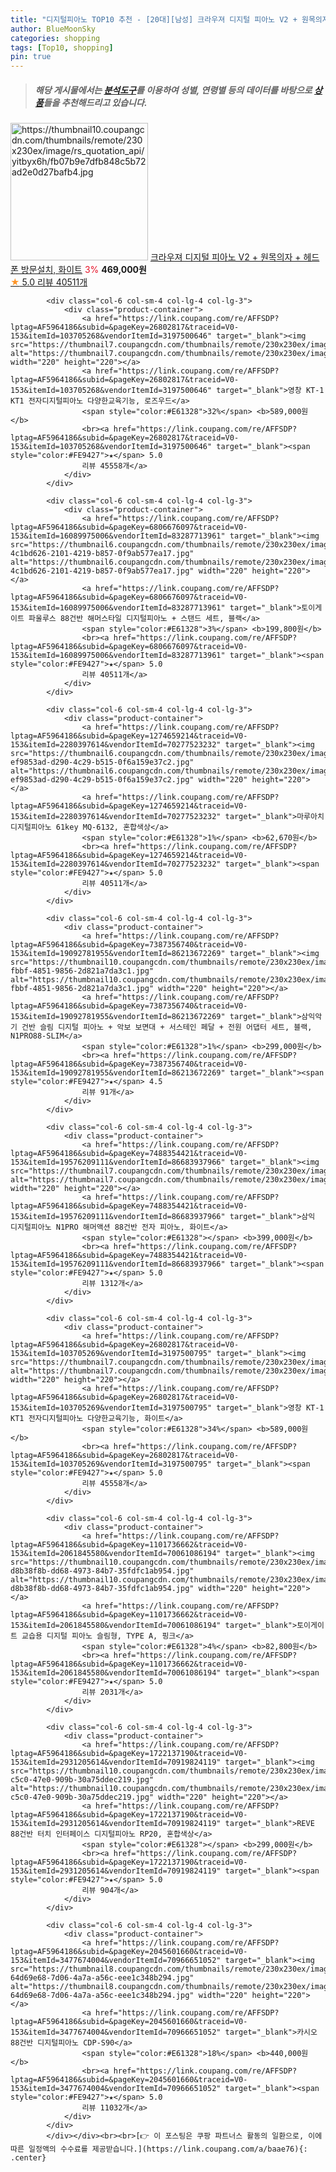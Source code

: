 ```yaml
---
title: "디지털피아노 TOP10 추천 - [20대][남성] 크라우져 디지털 피아노 V2 + 원목의자 + 헤드폰 방문설치, 화이트"
author: BlueMoonSky
categories: shopping
tags: [Top10, shopping]
pin: true
---
```


> ##### 해당 게시물에서는 [**분석도구**](https://itemscout.io/)를 이용하여 **성별**, **연령별** 등의 데이터를 바탕으로 [**상품**](https://link.coupang.com/a/baae76)들을 추천해드리고 있습니다.
<div class="container"><div class="row">
            <div class="col-6 col-sm-4 col-lg-4 col-lg-3">
                <div class="product-container">
                    <a href="https://link.coupang.com/re/AFFSDP?lptag=AF5964186&subid=&pageKey=7140900552&traceid=V0-153&itemId=17927933243&vendorItemId=85090285404" target="_blank"><img src="https://thumbnail10.coupangcdn.com/thumbnails/remote/230x230ex/image/rs_quotation_api/yitbyx6h/fb07b9e7dfb848c5b72ad2e0d27bafb4.jpg" alt="https://thumbnail10.coupangcdn.com/thumbnails/remote/230x230ex/image/rs_quotation_api/yitbyx6h/fb07b9e7dfb848c5b72ad2e0d27bafb4.jpg" width="220" height="220"></a>
                    <a href="https://link.coupang.com/re/AFFSDP?lptag=AF5964186&subid=&pageKey=7140900552&traceid=V0-153&itemId=17927933243&vendorItemId=85090285404" target="_blank">크라우져 디지털 피아노 V2 + 원목의자 + 헤드폰 방문설치, 화이트</a>
                    <span style="color:#E61328">3%</span> <b>469,000원</b>
                    <br><a href="https://link.coupang.com/re/AFFSDP?lptag=AF5964186&subid=&pageKey=7140900552&traceid=V0-153&itemId=17927933243&vendorItemId=85090285404" target="_blank"><span style="color:#FE9427">★</span> 5.0
                    리뷰 40511개</a>
                </div>
            </div>
            
            <div class="col-6 col-sm-4 col-lg-4 col-lg-3">
                <div class="product-container">
                    <a href="https://link.coupang.com/re/AFFSDP?lptag=AF5964186&subid=&pageKey=26802817&traceid=V0-153&itemId=103705268&vendorItemId=3197500646" target="_blank"><img src="https://thumbnail7.coupangcdn.com/thumbnails/remote/230x230ex/image/vendor_inventory/d6f6/0b1f8d7f90896ad91dc20a03b3799d8277990c79b6618a352157b2abdeb7.jpg" alt="https://thumbnail7.coupangcdn.com/thumbnails/remote/230x230ex/image/vendor_inventory/d6f6/0b1f8d7f90896ad91dc20a03b3799d8277990c79b6618a352157b2abdeb7.jpg" width="220" height="220"></a>
                    <a href="https://link.coupang.com/re/AFFSDP?lptag=AF5964186&subid=&pageKey=26802817&traceid=V0-153&itemId=103705268&vendorItemId=3197500646" target="_blank">영창 KT-1 KT1 전자디지털피아노 다양한교육기능, 로즈우드</a>
                    <span style="color:#E61328">32%</span> <b>589,000원</b>
                    <br><a href="https://link.coupang.com/re/AFFSDP?lptag=AF5964186&subid=&pageKey=26802817&traceid=V0-153&itemId=103705268&vendorItemId=3197500646" target="_blank"><span style="color:#FE9427">★</span> 5.0
                    리뷰 45558개</a>
                </div>
            </div>
            
            <div class="col-6 col-sm-4 col-lg-4 col-lg-3">
                <div class="product-container">
                    <a href="https://link.coupang.com/re/AFFSDP?lptag=AF5964186&subid=&pageKey=6806676097&traceid=V0-153&itemId=16089975006&vendorItemId=83287713961" target="_blank"><img src="https://thumbnail6.coupangcdn.com/thumbnails/remote/230x230ex/image/retail/images/2366873250083876-4c1bd626-2101-4219-b857-0f9ab577ea17.jpg" alt="https://thumbnail6.coupangcdn.com/thumbnails/remote/230x230ex/image/retail/images/2366873250083876-4c1bd626-2101-4219-b857-0f9ab577ea17.jpg" width="220" height="220"></a>
                    <a href="https://link.coupang.com/re/AFFSDP?lptag=AF5964186&subid=&pageKey=6806676097&traceid=V0-153&itemId=16089975006&vendorItemId=83287713961" target="_blank">토이게이트 파울루스 88건반 해머스타일 디지털피아노 + 스탠드 세트, 블랙</a>
                    <span style="color:#E61328">3%</span> <b>199,800원</b>
                    <br><a href="https://link.coupang.com/re/AFFSDP?lptag=AF5964186&subid=&pageKey=6806676097&traceid=V0-153&itemId=16089975006&vendorItemId=83287713961" target="_blank"><span style="color:#FE9427">★</span> 5.0
                    리뷰 40511개</a>
                </div>
            </div>
            
            <div class="col-6 col-sm-4 col-lg-4 col-lg-3">
                <div class="product-container">
                    <a href="https://link.coupang.com/re/AFFSDP?lptag=AF5964186&subid=&pageKey=1274659214&traceid=V0-153&itemId=2280397614&vendorItemId=70277523232" target="_blank"><img src="https://thumbnail6.coupangcdn.com/thumbnails/remote/230x230ex/image/retail/images/3678155711413399-ef9853ad-d290-4c29-b515-0f6a159e37c2.jpg" alt="https://thumbnail6.coupangcdn.com/thumbnails/remote/230x230ex/image/retail/images/3678155711413399-ef9853ad-d290-4c29-b515-0f6a159e37c2.jpg" width="220" height="220"></a>
                    <a href="https://link.coupang.com/re/AFFSDP?lptag=AF5964186&subid=&pageKey=1274659214&traceid=V0-153&itemId=2280397614&vendorItemId=70277523232" target="_blank">마루아치 디지털피아노 61key MQ-6132, 혼합색상</a>
                    <span style="color:#E61328">1%</span> <b>62,670원</b>
                    <br><a href="https://link.coupang.com/re/AFFSDP?lptag=AF5964186&subid=&pageKey=1274659214&traceid=V0-153&itemId=2280397614&vendorItemId=70277523232" target="_blank"><span style="color:#FE9427">★</span> 5.0
                    리뷰 40511개</a>
                </div>
            </div>
            
            <div class="col-6 col-sm-4 col-lg-4 col-lg-3">
                <div class="product-container">
                    <a href="https://link.coupang.com/re/AFFSDP?lptag=AF5964186&subid=&pageKey=7387356740&traceid=V0-153&itemId=19092781955&vendorItemId=86213672269" target="_blank"><img src="https://thumbnail10.coupangcdn.com/thumbnails/remote/230x230ex/image/retail/images/2023/06/08/10/4/c59e5bdc-fbbf-4851-9856-2d821a7da3c1.jpg" alt="https://thumbnail10.coupangcdn.com/thumbnails/remote/230x230ex/image/retail/images/2023/06/08/10/4/c59e5bdc-fbbf-4851-9856-2d821a7da3c1.jpg" width="220" height="220"></a>
                    <a href="https://link.coupang.com/re/AFFSDP?lptag=AF5964186&subid=&pageKey=7387356740&traceid=V0-153&itemId=19092781955&vendorItemId=86213672269" target="_blank">삼익악기 건반 슬림 디지털 피아노 + 악보 보면대 + 서스테인 페달 + 전원 어댑터 세트, 블랙, N1PRO88-SLIM</a>
                    <span style="color:#E61328">1%</span> <b>299,000원</b>
                    <br><a href="https://link.coupang.com/re/AFFSDP?lptag=AF5964186&subid=&pageKey=7387356740&traceid=V0-153&itemId=19092781955&vendorItemId=86213672269" target="_blank"><span style="color:#FE9427">★</span> 4.5
                    리뷰 91개</a>
                </div>
            </div>
            
            <div class="col-6 col-sm-4 col-lg-4 col-lg-3">
                <div class="product-container">
                    <a href="https://link.coupang.com/re/AFFSDP?lptag=AF5964186&subid=&pageKey=7488354421&traceid=V0-153&itemId=19576209111&vendorItemId=86683937966" target="_blank"><img src="https://thumbnail7.coupangcdn.com/thumbnails/remote/230x230ex/image/vendor_inventory/4c2b/72fbb05d38432697fd76412b3ff985cedda5742508702f47d73737486d7f.jpg" alt="https://thumbnail7.coupangcdn.com/thumbnails/remote/230x230ex/image/vendor_inventory/4c2b/72fbb05d38432697fd76412b3ff985cedda5742508702f47d73737486d7f.jpg" width="220" height="220"></a>
                    <a href="https://link.coupang.com/re/AFFSDP?lptag=AF5964186&subid=&pageKey=7488354421&traceid=V0-153&itemId=19576209111&vendorItemId=86683937966" target="_blank">삼익 디지털피아노 N1PRO 해머액션 88건반 전자 피아노, 화이트</a>
                    <span style="color:#E61328"></span> <b>399,000원</b>
                    <br><a href="https://link.coupang.com/re/AFFSDP?lptag=AF5964186&subid=&pageKey=7488354421&traceid=V0-153&itemId=19576209111&vendorItemId=86683937966" target="_blank"><span style="color:#FE9427">★</span> 5.0
                    리뷰 1312개</a>
                </div>
            </div>
            
            <div class="col-6 col-sm-4 col-lg-4 col-lg-3">
                <div class="product-container">
                    <a href="https://link.coupang.com/re/AFFSDP?lptag=AF5964186&subid=&pageKey=26802817&traceid=V0-153&itemId=103705269&vendorItemId=3197500795" target="_blank"><img src="https://thumbnail7.coupangcdn.com/thumbnails/remote/230x230ex/image/vendor_inventory/d6f6/0b1f8d7f90896ad91dc20a03b3799d8277990c79b6618a352157b2abdeb7.jpg" alt="https://thumbnail7.coupangcdn.com/thumbnails/remote/230x230ex/image/vendor_inventory/d6f6/0b1f8d7f90896ad91dc20a03b3799d8277990c79b6618a352157b2abdeb7.jpg" width="220" height="220"></a>
                    <a href="https://link.coupang.com/re/AFFSDP?lptag=AF5964186&subid=&pageKey=26802817&traceid=V0-153&itemId=103705269&vendorItemId=3197500795" target="_blank">영창 KT-1 KT1 전자디지털피아노 다양한교육기능, 화이트</a>
                    <span style="color:#E61328">34%</span> <b>589,000원</b>
                    <br><a href="https://link.coupang.com/re/AFFSDP?lptag=AF5964186&subid=&pageKey=26802817&traceid=V0-153&itemId=103705269&vendorItemId=3197500795" target="_blank"><span style="color:#FE9427">★</span> 5.0
                    리뷰 45558개</a>
                </div>
            </div>
            
            <div class="col-6 col-sm-4 col-lg-4 col-lg-3">
                <div class="product-container">
                    <a href="https://link.coupang.com/re/AFFSDP?lptag=AF5964186&subid=&pageKey=1101736662&traceid=V0-153&itemId=2061845580&vendorItemId=70061086194" target="_blank"><img src="https://thumbnail10.coupangcdn.com/thumbnails/remote/230x230ex/image/retail/images/267476202175290-d8b38f8b-dd68-4973-84b7-35fdfc1ab954.jpg" alt="https://thumbnail10.coupangcdn.com/thumbnails/remote/230x230ex/image/retail/images/267476202175290-d8b38f8b-dd68-4973-84b7-35fdfc1ab954.jpg" width="220" height="220"></a>
                    <a href="https://link.coupang.com/re/AFFSDP?lptag=AF5964186&subid=&pageKey=1101736662&traceid=V0-153&itemId=2061845580&vendorItemId=70061086194" target="_blank">토이게이트 교습용 디지털 피아노 슬림형, TYPE A, 핑크</a>
                    <span style="color:#E61328">4%</span> <b>82,800원</b>
                    <br><a href="https://link.coupang.com/re/AFFSDP?lptag=AF5964186&subid=&pageKey=1101736662&traceid=V0-153&itemId=2061845580&vendorItemId=70061086194" target="_blank"><span style="color:#FE9427">★</span> 5.0
                    리뷰 2031개</a>
                </div>
            </div>
            
            <div class="col-6 col-sm-4 col-lg-4 col-lg-3">
                <div class="product-container">
                    <a href="https://link.coupang.com/re/AFFSDP?lptag=AF5964186&subid=&pageKey=1722137190&traceid=V0-153&itemId=2931205614&vendorItemId=70919824119" target="_blank"><img src="https://thumbnail10.coupangcdn.com/thumbnails/remote/230x230ex/image/retail/images/2020/06/09/21/0/944f890b-c5c0-47e0-909b-30a75ddec219.jpg" alt="https://thumbnail10.coupangcdn.com/thumbnails/remote/230x230ex/image/retail/images/2020/06/09/21/0/944f890b-c5c0-47e0-909b-30a75ddec219.jpg" width="220" height="220"></a>
                    <a href="https://link.coupang.com/re/AFFSDP?lptag=AF5964186&subid=&pageKey=1722137190&traceid=V0-153&itemId=2931205614&vendorItemId=70919824119" target="_blank">REVE 88건반 터치 인터페이스 디지털피아노 RP20, 혼합색상</a>
                    <span style="color:#E61328"></span> <b>299,000원</b>
                    <br><a href="https://link.coupang.com/re/AFFSDP?lptag=AF5964186&subid=&pageKey=1722137190&traceid=V0-153&itemId=2931205614&vendorItemId=70919824119" target="_blank"><span style="color:#FE9427">★</span> 5.0
                    리뷰 904개</a>
                </div>
            </div>
            
            <div class="col-6 col-sm-4 col-lg-4 col-lg-3">
                <div class="product-container">
                    <a href="https://link.coupang.com/re/AFFSDP?lptag=AF5964186&subid=&pageKey=2045601660&traceid=V0-153&itemId=3477674004&vendorItemId=70966651052" target="_blank"><img src="https://thumbnail8.coupangcdn.com/thumbnails/remote/230x230ex/image/retail/images/15833237403210-64d69e68-7d06-4a7a-a56c-eee1c348b294.jpg" alt="https://thumbnail8.coupangcdn.com/thumbnails/remote/230x230ex/image/retail/images/15833237403210-64d69e68-7d06-4a7a-a56c-eee1c348b294.jpg" width="220" height="220"></a>
                    <a href="https://link.coupang.com/re/AFFSDP?lptag=AF5964186&subid=&pageKey=2045601660&traceid=V0-153&itemId=3477674004&vendorItemId=70966651052" target="_blank">카시오 88건반 디지털피아노 CDP-S90</a>
                    <span style="color:#E61328">18%</span> <b>440,000원</b>
                    <br><a href="https://link.coupang.com/re/AFFSDP?lptag=AF5964186&subid=&pageKey=2045601660&traceid=V0-153&itemId=3477674004&vendorItemId=70966651052" target="_blank"><span style="color:#FE9427">★</span> 5.0
                    리뷰 11032개</a>
                </div>
            </div>
            </div></div><br><br>[👉 이 포스팅은 쿠팡 파트너스 활동의 일환으로, 이에 따른 일정액의 수수료를 제공받습니다.](https://link.coupang.com/a/baae76){: .center}